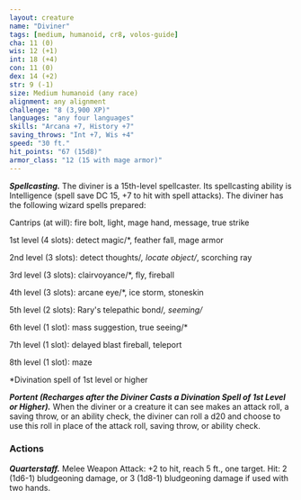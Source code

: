 ```yaml
---
layout: creature
name: "Diviner"
tags: [medium, humanoid, cr8, volos-guide]
cha: 11 (0)
wis: 12 (+1)
int: 18 (+4)
con: 11 (0)
dex: 14 (+2)
str: 9 (-1)
size: Medium humanoid (any race)
alignment: any alignment
challenge: "8 (3,900 XP)"
languages: "any four languages"
skills: "Arcana +7, History +7"
saving_throws: "Int +7, Wis +4"
speed: "30 ft."
hit_points: "67 (15d8)"
armor_class: "12 (15 with mage armor)"
---
```


***Spellcasting.*** The diviner is a 15th-level spellcaster. Its spellcasting ability is Intelligence (spell save DC 15, +7 to hit with spell attacks). The diviner has the following wizard spells prepared:

Cantrips (at will): fire bolt, light, mage hand, message, true strike

1st level (4 slots): detect magic/*, feather fall, mage armor

2nd level (3 slots): detect thoughts/*, locate object/*, scorching ray

3rd level (3 slots): clairvoyance/*, fly, fireball

4th level (3 slots): arcane eye/*, ice storm, stoneskin

5th level (2 slots): Rary's telepathic bond/*, seeming/*

6th level (1 slot): mass suggestion, true seeing/*

7th level (1 slot): delayed blast fireball, teleport

8th level (1 slot): maze

*Divination spell of 1st level or higher

***Portent (Recharges after the Diviner Casts a Divination Spell of 1st Level or Higher).*** When the diviner or a creature it can see makes an attack roll, a saving throw, or an ability check, the diviner can roll a d20 and choose to use this roll in place of the attack roll, saving throw, or ability check.

### Actions

***Quarterstaff.*** Melee Weapon Attack: +2 to hit, reach 5 ft., one target. Hit: 2 (1d6-1) bludgeoning damage, or 3 (1d8-1) bludgeoning damage if used with two hands.
